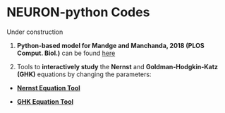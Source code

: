 # NEURON-python Codes
Under construction

1. **Python-based model for Mandge and Manchanda, 2018 (PLOS Comput. Biol.)** can be found [here](https://github.com/darshanmandge/DRGsomamodel/tree/master/pythonmodel)

2. Tools to **interactively study** the **Nernst** and **Goldman-Hodgkin-Katz (GHK)** equations by changing the parameters:


* [**Nernst Equation Tool**](https://github.com/darshanmandge/python/nernst_eqn_slider.py)

* [**GHK Equation Tool**](https://github.com/darshanmandge/python/ghk_eqn_slider.py)
